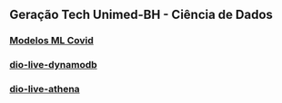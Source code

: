 ## Geração Tech Unimed-BH - Ciência de Dados

### [Modelos ML Covid](./modelos_ml_covid)

### [dio-live-dynamodb](./dio-live-dynamodb)

### [dio-live-athena](./dio-live-athena)
